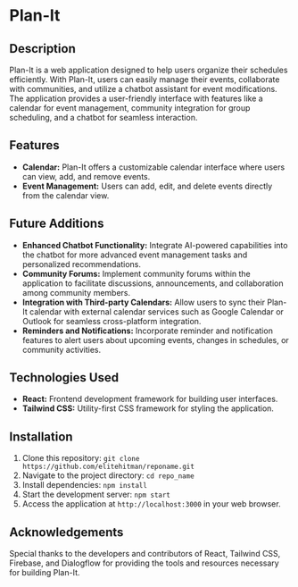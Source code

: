 # Plan-It

## Description
Plan-It is a web application designed to help users organize their schedules efficiently. With Plan-It, users can easily manage their events, collaborate with communities, and utilize a chatbot assistant for event modifications. The application provides a user-friendly interface with features like a calendar for event management, community integration for group scheduling, and a chatbot for seamless interaction.

## Features
- **Calendar:** Plan-It offers a customizable calendar interface where users can view, add, and remove events.
- **Event Management:** Users can add, edit, and delete events directly from the calendar view.

## Future Additions
- **Enhanced Chatbot Functionality:** Integrate AI-powered capabilities into the chatbot for more advanced event management tasks and personalized recommendations.
- **Community Forums:** Implement community forums within the application to facilitate discussions, announcements, and collaboration among community members.
- **Integration with Third-party Calendars:** Allow users to sync their Plan-It calendar with external calendar services such as Google Calendar or Outlook for seamless cross-platform integration.
- **Reminders and Notifications:** Incorporate reminder and notification features to alert users about upcoming events, changes in schedules, or community activities.

## Technologies Used
- **React:** Frontend development framework for building user interfaces.
- **Tailwind CSS:** Utility-first CSS framework for styling the application.

## Installation
1. Clone this repository: `git clone https://github.com/elitehitman/reponame.git`
2. Navigate to the project directory: `cd repo_name`
3. Install dependencies: `npm install`
4. Start the development server: `npm start`
5. Access the application at `http://localhost:3000` in your web browser.

## Acknowledgements
Special thanks to the developers and contributors of React, Tailwind CSS, Firebase, and Dialogflow for providing the tools and resources necessary for building Plan-It.
